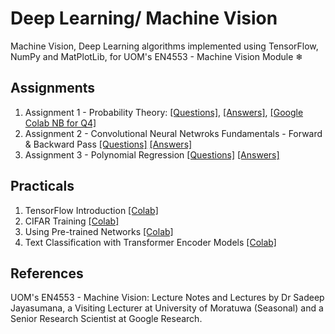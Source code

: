 # Deep Learning/ Machine Vision
Machine Vision, Deep Learning algorithms implemented using TensorFlow, NumPy and MatPlotLib, for UOM's EN4553 - Machine Vision Module ❄

## Assignments

1. Assignment 1 - Probability Theory: [[Questions]](Assignments/A01/EN4553-Assignment%201.pdf), [[Answers]](Assignments/A01/180631J-EN4553-A01.pdf), [[Google Colab NB for Q4]](https://colab.research.google.com/drive/1YRn0drYuh-CQiXaAGyHmse46Lcmuvfpr?usp=sharing)
2. Assignment 2 - Convolutional Neural Netwroks Fundamentals - Forward & Backward Pass [[Questions]](Assignments/A02/EN4553-2022-Assignment_2.pdf) [[Answers]](Assignments/A01/180631J-EN4553-A02.pdf)
3. Assignment 3 - Polynomial Regression [[Questions]](Assignments/A03/EN4553-2022-Assignment_3.pdf)  [[Answers]](Assignments/A03/180631J-EN4553-A03.ipynb)


## Practicals

1. TensorFlow Introduction [[Colab]](https://colab.research.google.com/drive/1qFnGTzWgpbgKheHPQBwnDvHgPRlbyyrW?usp=sharing)
2. CIFAR Training [[Colab]](https://colab.research.google.com/drive/1JJmtZjiCuKABIcV0pjMlYkhagQv1DC2F?usp=sharing)
3. Using Pre-trained Networks [[Colab]](https://colab.research.google.com/drive/12CoPUZ6e7hav5AwWybNK141W1Lfc4ksS?usp=sharing)
4. Text Classification with Transformer Encoder Models [[Colab]](https://colab.research.google.com/drive/1iSH31OGNhw8oDK_eQirJ4dq5ZagzkjDP?usp=sharing)

## References 
UOM's EN4553 - Machine Vision: Lecture Notes and Lectures  by Dr Sadeep Jayasumana, a Visiting Lecturer at University of Moratuwa (Seasonal) and a Senior Research Scientist at Google Research.
